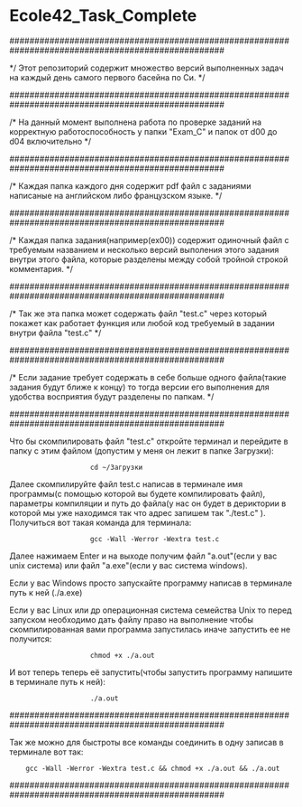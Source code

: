 # Ecole42_Task_Complete
###################################################################################################

*/ Этот репозиторий содержит множество версий выполненных задач на каждый день самого первого басейна по Си. */


###################################################################################################

/* На данный момент выполнена работа по проверке заданий на корректную работоспособность у папки "Exam_C" и папок от d00 до d04 включительно */



###################################################################################################

/* Каждая папка каждого дня содержит pdf файл с заданиями написаные на английском либо французском языке. */



###################################################################################################

/* Каждая папка задания(например(ex00)) содержит одиночный файл с требуемым названием и несколько версий выполения этого задания внутри этого файла, которые разделены между собой тройной строкой комментария. */



###################################################################################################

/* Так же эта папка может содержать файл "test.c" через который покажет как работает функция или любой код требуемый в задании внутри файла "test.c" */



###################################################################################################

/* Если задание требует содержать в себе больше одного файла(такие задания будут ближе к концу) то тогда версии его выполнения для удобства восприятия будут разделены по папкам. */




###################################################################################################

Что бы скомпилировать файл "test.c" откройте терминал и перейдите в папку с этим файлом (допустим у меня он лежит в папке Загрузки):	

						cd ~/Загрузки


Далее скомпилируйте файл test.c написав в терминале имя программы(с помощью которой вы будете компилировать файл), параметры компиляции и путь до файла(у нас он будет в дериктории в которой мы уже находимся так что адрес запишем так "./test.c" ). Получиться вот такая команда для терминала: 	

						gcc -Wall -Werror -Wextra test.c 


Далее нажимаем Enter и на выходе получим файл "a.out"(если у вас unix система) или файл "a.exe"(если у вас система windows).


Если у вас Windows просто запускайте программу написав в терминале путь к ней (./a.exe)


Если у вас Linux или др операционная система семейства Unix то перед запуском необходимо дать файлу право на выполнение чтобы скомпилированная вами программа запустилась иначе запустить ее не получится:		

						chmod +x ./a.out


И вот теперь теперь её запустить(чтобы запустить программу напишите в терминале путь к ней):	

						./a.out






###################################################################################################


Так же можно для быстроты все команды соединить в одну записав в терминале вот так:		

        gcc -Wall -Werror -Wextra test.c && chmod +x ./a.out && ./a.out


###################################################################################################

